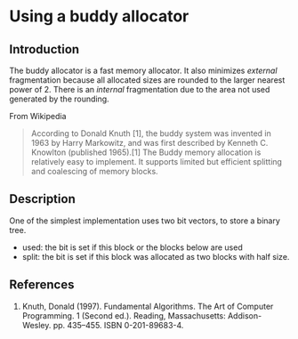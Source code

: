Using a buddy allocator
=======================


Introduction
------------

The buddy allocator is a fast memory allocator. It also minimizes *external* fragmentation because 
all allocated sizes are rounded to the larger nearest power of 2. There is an *internal* 
fragmentation due to the area not used generated by the rounding.

From Wikipedia

> According to Donald Knuth [1], the buddy system was invented in 1963 by Harry Markowitz, and was
>  first described by Kenneth C. Knowlton (published 1965).[1] The Buddy memory allocation is
> relatively easy to implement. It supports limited but efficient splitting and coalescing of
> memory blocks.


Description
-----------

One of the simplest implementation uses two bit vectors, to store a binary tree.

* used: the bit is set if this block or the blocks below are used
* split: the bit is set if this block was allocated as two blocks with half size.




References
----------

1. Knuth, Donald (1997). Fundamental Algorithms. The Art of Computer Programming. 1 (Second ed.).
   Reading, Massachusetts: Addison-Wesley. pp. 435–455. ISBN 0-201-89683-4.
